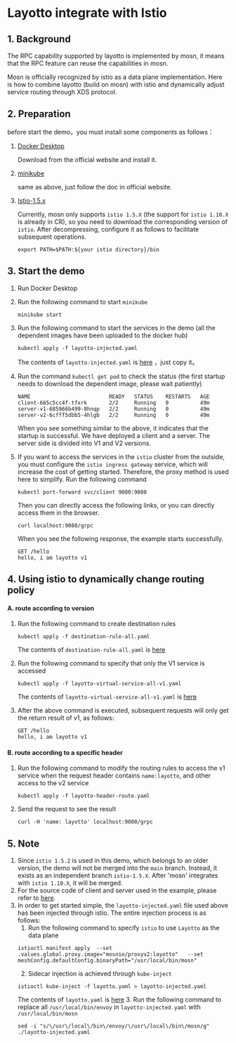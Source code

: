 # Layotto integrate with Istio

## 1. Background

The RPC capability supported by layotto is implemented by mosn, it means that the RPC feature can reuse the capabilities in mosn.

Mosn is officially recognized by istio as a data plane implementation. Here is how to combine layotto (build on mosn) with istio and dynamically adjust service routing through XDS protocol.

## 2. Preparation

before start the demo，you must install some components as follows：
1. [Docker Desktop](https://www.docker.com/products/docker-desktop)

   Download from the official website and install it. 

2. [minikube](https://minikube.sigs.k8s.io/docs/start/)

   same as above, just follow the doc in official website.

3. [Istio-1.5.x](https://github.com/istio/istio/releases/tag/1.5.2)

   Currently, mosn only supports `istio 1.5.X` (the support for `istio 1.10.X` is already in CR), so you need to download the corresponding version of `istio`. After decompressing, configure it as follows to facilitate subsequent operations.
   ```
   export PATH=$PATH:${your istio directory}/bin
   ```

## 3. Start the demo

1. Run Docker Desktop
2. Run the following command to start `minikube`
   ```
   minikube start
   ```
3. Run the following command to start the services in the demo (all the dependent images have been uploaded to the docker hub)
   ```
   kubectl apply -f layotto-injected.yaml
   ```
   The contents of `layotto-injected.yaml` is [here](https://github.com/mosn/layotto/blob/istio-1.5.x/demo/istio/layotto-injected.yaml) ，just copy it。
4. Run the command `kubectl get pod` to check the status (the first startup needs to download the dependent image, please wait patiently)
   ```
   NAME                         READY   STATUS    RESTARTS   AGE
   client-665c5cc4f-tfxrk       2/2     Running   0          49m
   server-v1-685966b499-8hnqp   2/2     Running   0          49m
   server-v2-6cfff5dbb5-4hlgb   2/2     Running   0          49m
   ```
   When you see something similar to the above, it indicates that the startup is successful. We have deployed a client and a server. The server side is divided into V1 and V2 versions.
   
5. If you want to access the services in the `istio` cluster from the outside, you must configure the `istio ingress gateway` service, which will increase the cost of getting started. Therefore, the proxy method is used here to simplify.
   Run the following command
   ```
   kubectl port-forward svc/client 9080:9080
   ```
   Then you can directly access the following links, or you can directly access them in the browser.
   ```
   curl localhost:9080/grpc
   ```
   When you see the following response, the example starts successfully.
   ```
   GET /hello 
   hello, i am layotto v1
   ```
## 4. Using istio to dynamically change routing policy

#### A. route according to version
1. Run the following command to create destination rules
   ```
   kubectl apply -f destination-rule-all.yaml
   ```
   The contents of `destination-rule-all.yaml` is [here](https://github.com/mosn/layotto/blob/istio-1.5.x/demo/istio/layotto-destination-rule-all.yaml)

2. Run the following command to specify that only the V1 service is accessed
   ```
   kubectl apply -f layotto-virtual-service-all-v1.yaml
   ```
   The contents of `layotto-virtual-service-all-v1.yaml` is [here](https://github.com/mosn/layotto/blob/istio-1.5.x/demo/istio/layotto-virtual-service-all-v1.yaml)
3. After the above command is executed, subsequent requests will only get the return result of v1, as follows:
   ```
   GET /hello 
   hello, i am layotto v1
   ```
#### B. route according to a specific header
1. Run the following command to modify the routing rules to access the v1 service when the request header contains `name:layotto`, and other access to the v2 service
   ```
   kubectl apply -f layotto-header-route.yaml
   ```
2. Send the request to see the result
   ```
   curl -H 'name: layotto' localhost:9080/grpc
   ```

## 5. Note

1. Since `istio 1.5.2` is used in this demo, which belongs to an older version, the demo will not be merged into the `main` branch. Instead, it exists as an independent branch `istio-1.5.X`. After 'mosn' integrates with `istio 1.10.X`, it will be merged.
2. For the source code of client and server used in the example, please refer to [here](https://github.com/mosn/layotto/tree/istio-1.5.x/demo/istio).
3. In order to get started simple, the `layotto-injected.yaml` file used above has been injected through istio. The entire injection process is as follows:
   1. Run the following command to specify `istio` to use `Layotto` as the data plane
   ```
   istioctl manifest apply  --set .values.global.proxy.image="mosnio/proxyv2:layotto"   --set meshConfig.defaultConfig.binaryPath="/usr/local/bin/mosn"
   ```
   2. Sidecar injection is achieved through `kube-inject`
   ```
   istioctl kube-inject -f layotto.yaml > layotto-injected.yaml
   ```
   The contents of `layotto.yaml` is [here](https://github.com/mosn/layotto/blob/istio-1.5.x/demo/istio/layotto.yaml)
   3. Run the following command to replace all `/usr/local/bin/envoy` in `layotto-injected.yaml` with `/usr/local/bin/mosn`
   ```
   sed -i "s/\/usr\/local\/bin\/envoy/\/usr\/local\/bin\/mosn/g" ./layotto-injected.yaml
   ```

